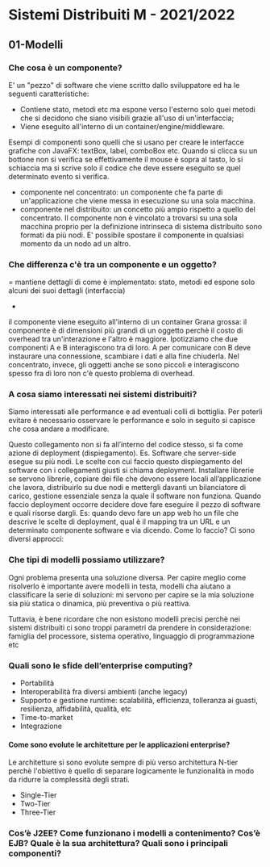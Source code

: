 # Sistemi Distribuiti M - 2021/2022

## 01-Modelli

### Che cosa è un componente?
E' un "pezzo" di software che viene scritto dallo sviluppatore ed ha le seguenti caratteristiche:
- Contiene stato, metodi etc ma espone verso l'esterno solo quei metodi che si decidono che siano visibili grazie all'uso di un'interfaccia;
- Viene eseguito all'interno di un container/engine/middleware.

Esempi di componenti sono quelli che si usano per creare le interfacce grafiche con JavaFX: textBox, label, comboBox etc. Quando si clicca su un bottone non si verifica se effettivamente il mouse è sopra al tasto, lo si schiaccia ma si scrive solo il codice che deve essere eseguito se quel determinato evento si verifica.

- componente nel concentrato: un componente che fa parte di un'applicazione che viene messa in esecuzione su una sola macchina.
- componente nel distribuito: un concetto più ampio rispetto a quello del concentrato. Il componente non è vincolato a trovarsi su una sola macchina proprio per la definizione intrinseca di sistema distribuito sono formati da più nodi. E' possibile spostare il componente in qualsiasi momento da un nodo ad un altro.

### Che differenza c'è tra un componente e un oggetto?
=
mantiene dettagli di come è implementato: stato, metodi ed espone solo alcuni dei suoi dettagli (interfaccia)

-
il componente viene eseguito all'interno di un container
Grana grossa: il componente è di dimensioni più grandi di un oggetto perchè il costo di overhead tra un'interazione e l'altro è maggiore. Ipotizziamo che due componenti A e B interagiscono tra di loro. A per comunicare con B deve instaurare una connessione, scambiare i dati e alla fine chiuderla. Nel concentrato, invece, gli oggetti anche se sono piccoli e interagiscono spesso fra di loro non c'è questo problema di overhead.

### A cosa siamo interessati nei sistemi distribuiti?
Siamo interessati alle performance e ad eventuali colli di bottiglia. Per poterli evitare è necessario osservare le performance e solo in seguito si capisce che cosa andare a modificare.

Questo collegamento non si fa all’interno del codice stesso, si fa come azione di deployment (dispiegamento). Es. Software che server-side esegue su più nodi. Le scelte con cui faccio questo dispiegamento del software con i collegamenti giusti si chiama deployment. Installare librerie se servono librerie, copiare dei file che devono essere locali all’applicazione che lavora, distribuirlo su due nodi e mettergli davanti un bilanciatore di carico, gestione essenziale senza la quale il software non funziona.
Quando faccio deployment occorre decidere dove fare eseguire il pezzo di software e quali risorse dargli. Es: quando devo fare un app web ho un file che descrive le scelte di deployment, qual è il mapping tra un URL e un determinato componente software e via dicendo. Come lo faccio? Ci sono diversi approcci:

### Che tipi di modelli possiamo utilizzare?
Ogni problema presenta una soluzione diversa. Per capire meglio come risolverlo è importante avere modelli in testa, modelli cha aiutano a classificare la serie di soluzioni: mi servono per capire se la mia soluzione sia più statica o dinamica, più preventiva o più reattiva.

Tuttavia, è bene ricordare che non esistono modelli precisi perchè nei sistemi distribuiti ci sono troppi parametri da prendere in considerazione: famiglia del processore, sistema operativo, linguaggio di programmazione etc

### Quali sono le sfide dell’enterprise computing?
- Portabilità
- Interoperabilità fra diversi ambienti (anche legacy)
- Supporto e gestione runtime: scalabilità, efficienza, tolleranza ai guasti, resilienza, affidabilità, qualità, etc
- Time-to-market
- Integrazione

#### Come sono evolute le architetture per le applicazioni enterprise?
Le architetture si sono evolute sempre di più verso architettura N-tier perchè l'obiettivo è quello di separare logicamente le funzionalità in modo da ridurre la complessità degli strati.
- Single-Tier
- Two-Tier
- Three-Tier

### Cos’è J2EE? Come funzionano i modelli a contenimento? Cos’è EJB? Quale è la sua architettura? Quali sono i principali componenti?

